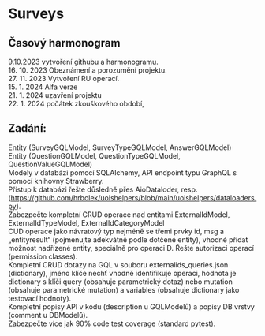 # Surveys

## Časový harmonogram
9.10.2023 vytvoření githubu a harmonogramu.<br>
16. 10. 2023 Obeznámení a porozumění projektu.<br>
27. 11. 2023 Vytvoření RU operací.<br>
15. 1. 2024  Alfa verze<br>
21. 1. 2024 uzavření projektu<br>
22. 1. 2024 počátek zkouškového období,<br>

## Zadání:
Entity (SurveyGQLModel, SurveyTypeGQLModel, AnswerGQLModel)<br>
Entity (QuestionGQLModel, QuestionTypeGQLModel, QuestionValueGQLModel)<br>
Modely v databázi pomocí SQLAlchemy, API endpoint typu GraphQL s pomocí knihovny Strawberry.<br>
Přístup k databázi řešte důsledně přes AioDataloder, resp. (https://github.com/hrbolek/uoishelpers/blob/main/uoishelpers/dataloaders.py).<br>
Zabezpečte kompletní CRUD operace nad entitami ExternalIdModel, ExternalIdTypeModel, ExternalIdCategoryModel<br>
CUD operace jako návratový typ nejméně se třemi prvky id, msg a „entityresult“ (pojmenujte adekvátně podle dotčené entity), vhodné přidat možnost nadřízené entity, speciálně pro operaci D.
Řešte autorizaci operací (permission classes).<br>
Kompletní CRUD dotazy na GQL v souboru externalids_queries.json (dictionary), jméno klíče nechť vhodně identifikuje operaci, hodnota je dictionary s klíči query (obsahuje parametrický dotaz) nebo mutation (obsahuje parametrické mutation) a variables (obsahuje dictionary jako testovací hodnoty).<br>
Kompletní popisy API v kódu (description u GQLModelů) a popisy DB vrstvy (comment u DBModelů).<br>
Zabezpečte více jak 90% code test coverage (standard pytest).<br>
